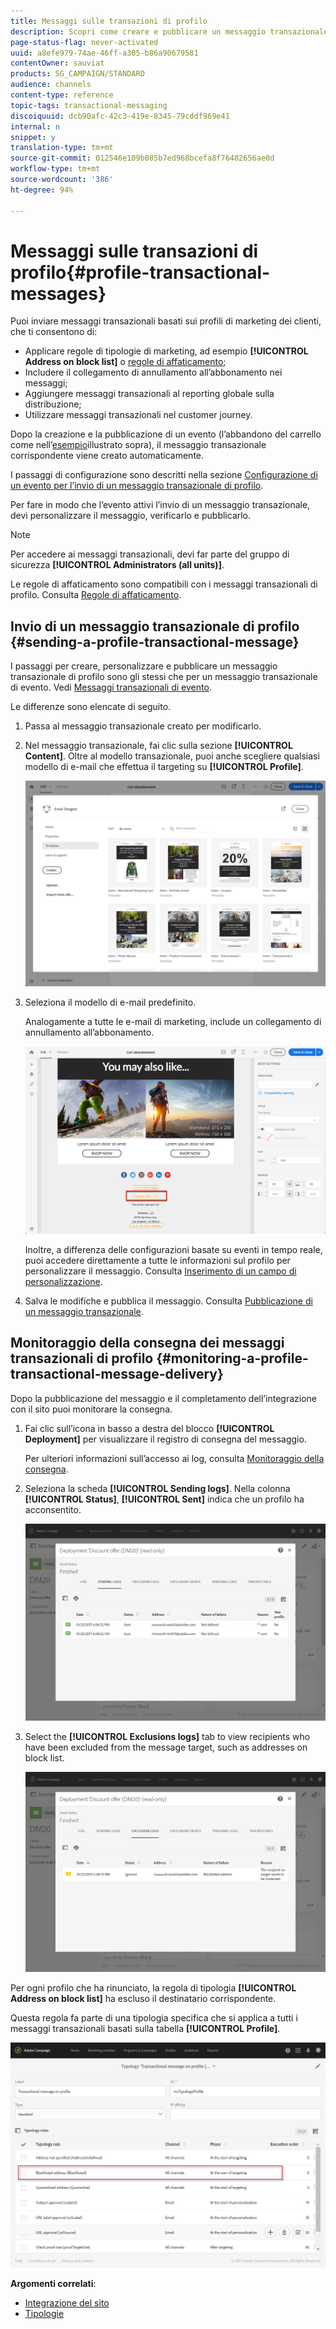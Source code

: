 ```yaml
---
title: Messaggi sulle transazioni di profilo
description: Scopri come creare e pubblicare un messaggio transazionale di profilo.
page-status-flag: never-activated
uuid: a8efe979-74ae-46ff-a305-b86a90679581
contentOwner: sauviat
products: SG_CAMPAIGN/STANDARD
audience: channels
content-type: reference
topic-tags: transactional-messaging
discoiquuid: dcb90afc-42c3-419e-8345-79cddf969e41
internal: n
snippet: y
translation-type: tm+mt
source-git-commit: 012546e109b085b7ed968bcefa8f76482656ae0d
workflow-type: tm+mt
source-wordcount: '386'
ht-degree: 94%

---
```



# Messaggi sulle transazioni di profilo{#profile-transactional-messages}

Puoi inviare messaggi transazionali basati sui profili di marketing dei clienti, che ti consentono di:

* Applicare regole di tipologie di marketing, ad esempio **[!UICONTROL Address on block list]** o [regole di affaticamento](../../sending/using/fatigue-rules.md);
* Includere il collegamento di annullamento all’abbonamento nei messaggi;
* Aggiungere messaggi transazionali al reporting globale sulla distribuzione;
* Utilizzare messaggi transazionali nel customer journey.

Dopo la creazione e la pubblicazione di un evento (l’abbandono del carrello come nell’[esempio](../../channels/using/about-transactional-messaging.md#transactional-messaging-operating-principle)illustrato sopra), il messaggio transazionale corrispondente viene creato automaticamente.

I passaggi di configurazione sono descritti nella sezione [Configurazione di un evento per l’invio di un messaggio transazionale di profilo](../../administration/using/configuring-transactional-messaging.md#use-case--configuring-an-event-to-send-a-transactional-message).

Per fare in modo che l’evento attivi l’invio di un messaggio transazionale, devi personalizzare il messaggio, verificarlo e pubblicarlo.

>[!NOTE]
>
>Per accedere ai messaggi transazionali, devi far parte del gruppo di sicurezza **[!UICONTROL Administrators (all units)]**.
>
>Le regole di affaticamento sono compatibili con i messaggi transazionali di profilo. Consulta [Regole di affaticamento](../../sending/using/fatigue-rules.md).

## Invio di un messaggio transazionale di profilo {#sending-a-profile-transactional-message}

I passaggi per creare, personalizzare e pubblicare un messaggio transazionale di profilo sono gli stessi che per un messaggio transazionale di evento. Vedi [Messaggi transazionali di evento](../../channels/using/event-transactional-messages.md).

Le differenze sono elencate di seguito.

1. Passa al messaggio transazionale creato per modificarlo.
1. Nel messaggio transazionale, fai clic sulla sezione **[!UICONTROL Content]**. Oltre al modello transazionale, puoi anche scegliere qualsiasi modello di e-mail che effettua il targeting su **[!UICONTROL Profile]**.

   ![](assets/message-center_marketing_templates.png)

1. Seleziona il modello di e-mail predefinito.

   Analogamente a tutte le e-mail di marketing, include un collegamento di annullamento all’abbonamento.

   ![](assets/message-center_marketing_perso_unsubscription.png)

   Inoltre, a differenza delle configurazioni basate su eventi in tempo reale, puoi accedere direttamente a tutte le informazioni sul profilo per personalizzare il messaggio. Consulta [Inserimento di un campo di personalizzazione](../../designing/using/personalization.md#inserting-a-personalization-field).

1. Salva le modifiche e pubblica il messaggio. Consulta [Pubblicazione di un messaggio transazionale](../../channels/using/event-transactional-messages.md#publishing-a-transactional-message).

## Monitoraggio della consegna dei messaggi transazionali di profilo {#monitoring-a-profile-transactional-message-delivery}

Dopo la pubblicazione del messaggio e il completamento dell’integrazione con il sito puoi monitorare la consegna.

1. Fai clic sull’icona in basso a destra del blocco **[!UICONTROL Deployment]** per visualizzare il registro di consegna del messaggio.

   Per ulteriori informazioni sull’accesso ai log, consulta [Monitoraggio della consegna](../../sending/using/monitoring-a-delivery.md).

1. Seleziona la scheda **[!UICONTROL Sending logs]**. Nella colonna **[!UICONTROL Status]**, **[!UICONTROL Sent]** indica che un profilo ha acconsentito.

   ![](assets/message-center_marketing_sending_logs.png)

1. Select the **[!UICONTROL Exclusions logs]** tab to view recipients who have been excluded from the message target, such as addresses on block list.

   ![](assets/message-center_marketing_exclusion_logs.png)

Per ogni profilo che ha rinunciato, la regola di tipologia **[!UICONTROL Address on block list]** ha escluso il destinatario corrispondente.

Questa regola fa parte di una tipologia specifica che si applica a tutti i messaggi transazionali basati sulla tabella **[!UICONTROL Profile]**.

![](assets/message-center_marketing_typology.png)

**Argomenti correlati**:

* [Integrazione del sito](../../administration/using/configuring-transactional-messaging.md#integrating-the-triggering-of-the-event-in-a-website)
* [Tipologie](../../sending/using/about-typology-rules.md)

